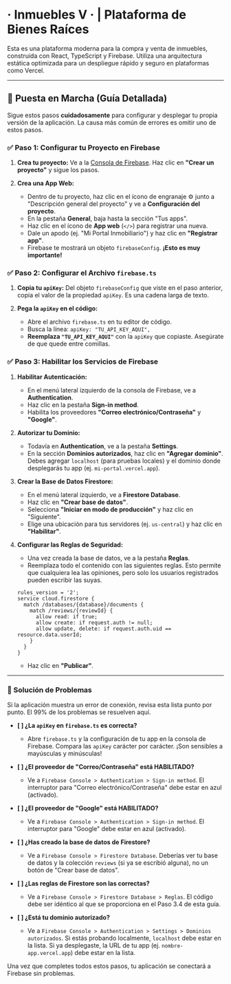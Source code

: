 
# · Inmuebles V · | Plataforma de Bienes Raíces

Esta es una plataforma moderna para la compra y venta de inmuebles, construida con React, TypeScript y Firebase. Utiliza una arquitectura estática optimizada para un despliegue rápido y seguro en plataformas como Vercel.

---

## 🚀 Puesta en Marcha (Guía Detallada)

Sigue estos pasos **cuidadosamente** para configurar y desplegar tu propia versión de la aplicación. La causa más común de errores es omitir uno de estos pasos.

### ✅ Paso 1: Configurar tu Proyecto en Firebase

1.  **Crea tu proyecto:** Ve a la [Consola de Firebase](https://console.firebase.google.com/). Haz clic en **"Crear un proyecto"** y sigue los pasos.

2.  **Crea una App Web:**
    *   Dentro de tu proyecto, haz clic en el ícono de engranaje ⚙️ junto a "Descripción general del proyecto" y ve a **Configuración del proyecto**.
    *   En la pestaña **General**, baja hasta la sección "Tus apps".
    *   Haz clic en el ícono de **App web** (`</>`) para registrar una nueva.
    *   Dale un apodo (ej. "Mi Portal Inmobiliario") y haz clic en **"Registrar app"**.
    *   Firebase te mostrará un objeto `firebaseConfig`. **¡Esto es muy importante!**

### ✅ Paso 2: Configurar el Archivo `firebase.ts`

1.  **Copia tu `apiKey`:** Del objeto `firebaseConfig` que viste en el paso anterior, copia el valor de la propiedad `apiKey`. Es una cadena larga de texto.

2.  **Pega la `apiKey` en el código:**
    *   Abre el archivo `firebase.ts` en tu editor de código.
    *   Busca la línea: `apiKey: "TU_API_KEY_AQUI",`
    *   **Reemplaza `"TU_API_KEY_AQUI"`** con la `apiKey` que copiaste. Asegúrate de que quede entre comillas.

### ✅ Paso 3: Habilitar los Servicios de Firebase

1.  **Habilitar Autenticación:**
    *   En el menú lateral izquierdo de la consola de Firebase, ve a **Authentication**.
    *   Haz clic en la pestaña **Sign-in method**.
    *   Habilita los proveedores **"Correo electrónico/Contraseña"** y **"Google"**.

2.  **Autorizar tu Dominio:**
    *   Todavía en **Authentication**, ve a la pestaña **Settings**.
    *   En la sección **Dominios autorizados**, haz clic en **"Agregar dominio"**. Debes agregar `localhost` (para pruebas locales) y el dominio donde desplegarás tu app (ej. `mi-portal.vercel.app`).

3.  **Crear la Base de Datos Firestore:**
    *   En el menú lateral izquierdo, ve a **Firestore Database**.
    *   Haz clic en **"Crear base de datos"**.
    *   Selecciona **"Iniciar en modo de producción"** y haz clic en "Siguiente".
    *   Elige una ubicación para tus servidores (ej. `us-central`) y haz clic en **"Habilitar"**.

4.  **Configurar las Reglas de Seguridad:**
    *   Una vez creada la base de datos, ve a la pestaña **Reglas**.
    *   Reemplaza todo el contenido con las siguientes reglas. Esto permite que cualquiera lea las opiniones, pero solo los usuarios registrados pueden escribir las suyas.

    ```
    rules_version = '2';
    service cloud.firestore {
      match /databases/{database}/documents {
        match /reviews/{reviewId} {
          allow read: if true;
          allow create: if request.auth != null;
          allow update, delete: if request.auth.uid == resource.data.userId;
        }
      }
    }
    ```
    *   Haz clic en **"Publicar"**.

---

### 🚨 Solución de Problemas

Si la aplicación muestra un error de conexión, revisa esta lista punto por punto. El 99% de los problemas se resuelven aquí.

*   **[  ] ¿La `apiKey` en `firebase.ts` es correcta?**
    *   Abre `firebase.ts` y la configuración de tu app en la consola de Firebase. Compara las `apiKey` carácter por carácter. ¡Son sensibles a mayúsculas y minúsculas!

*   **[  ] ¿El proveedor de "Correo/Contraseña" está HABILITADO?**
    *   Ve a `Firebase Console > Authentication > Sign-in method`. El interruptor para "Correo electrónico/Contraseña" debe estar en azul (activado).

*   **[  ] ¿El proveedor de "Google" está HABILITADO?**
    *   Ve a `Firebase Console > Authentication > Sign-in method`. El interruptor para "Google" debe estar en azul (activado).

*   **[  ] ¿Has creado la base de datos de Firestore?**
    *   Ve a `Firebase Console > Firestore Database`. Deberías ver tu base de datos y la colección `reviews` (si ya se escribió alguna), no un botón de "Crear base de datos".

*   **[  ] ¿Las reglas de Firestore son las correctas?**
    *   Ve a `Firebase Console > Firestore Database > Reglas`. El código debe ser idéntico al que se proporciona en el Paso 3.4 de esta guía.

*   **[  ] ¿Está tu dominio autorizado?**
    *   Ve a `Firebase Console > Authentication > Settings > Dominios autorizados`. Si estás probando localmente, `localhost` debe estar en la lista. Si ya desplegaste, la URL de tu app (ej. `nombre-app.vercel.app`) debe estar en la lista.

Una vez que completes todos estos pasos, tu aplicación se conectará a Firebase sin problemas.